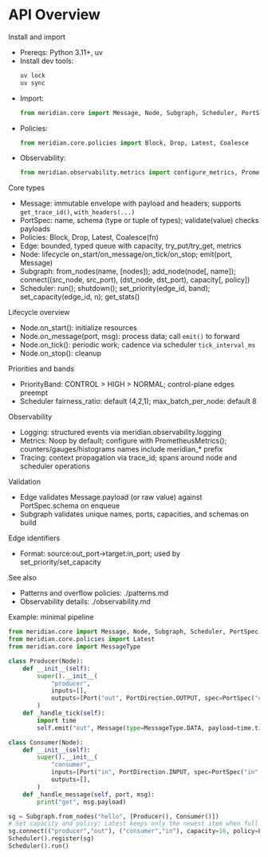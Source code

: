 # API Overview

Install and import
- Prereqs: Python 3.11+, uv
- Install dev tools:
  ```bash
  uv lock
  uv sync
  ```
- Import:
  ```python
  from meridian.core import Message, Node, Subgraph, Scheduler, PortSpec, Port, PortDirection
  ```
- Policies:
  ```python
  from meridian.core.policies import Block, Drop, Latest, Coalesce
  ```
- Observability:
  ```python
  from meridian.observability.metrics import configure_metrics, PrometheusMetrics
  ```

Core types
- Message: immutable envelope with payload and headers; supports `get_trace_id()`, `with_headers(...)`
- PortSpec: name, schema (type or tuple of types); validate(value) checks payloads
- Policies: Block, Drop, Latest, Coalesce(fn)
- Edge: bounded, typed queue with capacity, try_put/try_get, metrics
- Node: lifecycle on_start/on_message/on_tick/on_stop; emit(port, Message)
- Subgraph: from_nodes(name, [nodes]); add_node(node[, name]); connect((src_node, src_port), (dst_node, dst_port), capacity[, policy])
- Scheduler: run(); shutdown(); set_priority(edge_id, band); set_capacity(edge_id, n); get_stats()

Lifecycle overview
- Node.on_start(): initialize resources
- Node.on_message(port, msg): process data; call `emit()` to forward
- Node.on_tick(): periodic work; cadence via scheduler `tick_interval_ms`
- Node.on_stop(): cleanup

Priorities and bands
- PriorityBand: CONTROL > HIGH > NORMAL; control-plane edges preempt
- Scheduler fairness_ratio: default (4,2,1); max_batch_per_node: default 8

Observability
- Logging: structured events via meridian.observability.logging
- Metrics: Noop by default; configure with PrometheusMetrics(); counters/gauges/histograms names include meridian_* prefix
- Tracing: context propagation via trace_id; spans around node and scheduler operations

Validation
- Edge validates Message.payload (or raw value) against PortSpec.schema on enqueue
- Subgraph validates unique names, ports, capacities, and schemas on build

Edge identifiers
- Format: source:out_port->target:in_port; used by set_priority/set_capacity

See also
- Patterns and overflow policies: ./patterns.md
- Observability details: ./observability.md

Example: minimal pipeline
```python
from meridian.core import Message, Node, Subgraph, Scheduler, PortSpec, Port, PortDirection
from meridian.core.policies import Latest
from meridian.core import MessageType

class Producer(Node):
    def __init__(self):
        super().__init__(
            "producer",
            inputs=[],
            outputs=[Port("out", PortDirection.OUTPUT, spec=PortSpec("out", float))],
        )
    def _handle_tick(self):
        import time
        self.emit("out", Message(type=MessageType.DATA, payload=time.time()))

class Consumer(Node):
    def __init__(self):
        super().__init__(
            "consumer",
            inputs=[Port("in", PortDirection.INPUT, spec=PortSpec("in", float))],
            outputs=[],
        )
    def _handle_message(self, port, msg):
        print("got", msg.payload)

sg = Subgraph.from_nodes("hello", [Producer(), Consumer()])
# Set capacity and policy; Latest keeps only the newest item when full
sg.connect(("producer","out"), ("consumer","in"), capacity=16, policy=Latest())
Scheduler().register(sg)
Scheduler().run()
```
